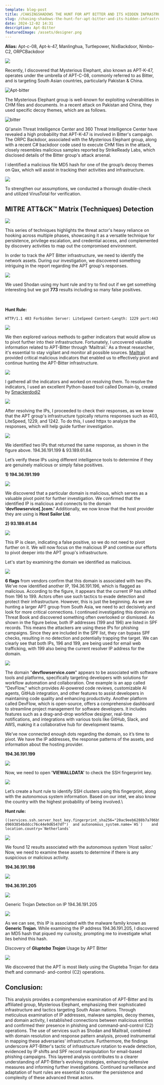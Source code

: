 ```yaml
---
template: blog-post
title: /CHASINGSHADOWS THE HUNT FOR APT BITTER AND ITS HIDDEN INFRASTRUCTURE
slug: /chasing-shadows-the-hunt-for-apt-bitter-and-its-hidden-infrastructure
date: 2024-12-02 14:31
description: Apt-Bitter
featuredImage: /assets/designer.png
---
```

**Alias:** Apt-c-08, Apt-k-47, Manlinghua, Turtlepower, NixBackdoor, Nimbo-C2, ORPCBackdoor



![](/assets/1.jpg)

Recently, I discovered that Mysterious Elephant, also known as APT-K-47, operates under the umbrella of APT-C-08, commonly referred to as Bitter, and is targeting South Asian countries, particularly Pakistan & China.



![Apt-bitter](/assets/2.png "APT-BITTER OVERVIEW")

The Mysterious Elephant group is well-known for exploiting vulnerabilities in CHM files and documents. In a recent attack on Pakistan and China, they used specific decoy themes, which are as follows.



![bitter](/assets/3.jpg "bitter")

Qi'anxin Threat Intelligence Center and 360 Threat Intelligence Center have revealed a high probability that APT-K-47 is involved in Bitter's campaign. The ORPC Backdoor, associated with the Mysterious Elephant group, along with a recent C# backdoor code used to execute CHM files in the attack, closely resembles malicious samples reported by StrikeReady Labs, which disclosed details of the Bitter group's attack arsenal.

I identified a malicious file MD5 hash for one of the group’s decoy themes on Qax, which will assist in tracking their activities and infrastructure.



![](/assets/4.jpg)

To strengthen our assumptions, we conducted a thorough double-check and utilized VirusTotal for verification.



## **MITRE ATT&CK™ Matrix (Techniques) Detection**



![](/assets/6.png)

This series of techniques highlights the threat actor's heavy reliance on hooking across multiple phases, showcasing it as a versatile technique for persistence, privilege escalation, and credential access, and complemented by discovery activities to map out the compromised environment.

In order to track the APT Bitter infrastructure, we need to identify the network assets. During our investigation, we discovered something intriguing in the report regarding the APT group's responses.



![](/assets/7.jpg)

We used Shodan using my hunt rule and try to find out if we get something interesting but we got
**773** results including so many false positives. 

\
\
**Hunt Rule:**

```apex
HTTP/1.1 403 Forbidden Server: LiteSpeed Content-Length: 1229 port:443
```

![](/assets/8.jpg)

We then explored various methods to gather indicators that would allow us to pivot further into their infrastructure. Fortunately, I uncovered valuable information related to APT-Bitter through ‘Mailtrail.’ As a threat researcher, it's essential to stay vigilant and monitor all possible sources. [Mailtrail](https://github.com/stamparm/maltrail/tree/master/trails/static/malware) provided critical malicious indicators that enabled us to effectively pivot and continue hunting the APT-Bitter infrastructure.



![](/assets/9.png)

I gathered all the indicators and worked on resolving them. To resolve the indicators, I used an excellent Python-based tool called Domain-Ip, created by [Smackerdodi2](https://github.com/smackerdodi/domain-ip)



![](/assets/10.jpg)

After resolving the IPs, I proceeded to check their responses, as we know that the APT group's infrastructure typically returns responses such as 403, LiteSpeed, 1229, and 1242. To do this, I used httpx to analyze the responses, which will help guide further investigation.



![](/assets/11.jpg)

We identified two IPs that returned the same response, as shown in the figure above.
194.36.191.199 & 93.189.61.84.



Let’s verify these IPs using different intelligence tools to determine if they are genuinely malicious or simply false positives.

**1) 194.36.191.199**



![](/assets/12.jpg)

We discovered that a particular domain is malicious, which serves as a valuable pivot point for further investigation. We confirmed that the identified IP is malicious and connects to the domain **‘devflowservice\[.]com.’** Additionally, we now know that the host provider they are using is **Host Sailor Ltd**.



**2) 93.189.61.84**



![](/assets/13.jpg)

This IP is clean, indicating a false positive, so we do not need to pivot further on it. We will now focus on the malicious IP and continue our efforts to pivot deeper into the APT group's infrastructure.

Let's start by examining the domain we identified as malicious.



![](/assets/14.jpg)

**6 flags** from vendors confirm that this domain is associated with two IPs. We’ve now identified another IP, 194.36.191.196, which is flagged as malicious. According to the figure, it appears that the current IP has shifted from 196 to 199. Actors often use such tactics to evade detection and protect their infrastructure.
However, this is just the beginning. As we are hunting a larger APT group from South Asia, we need to act decisively and look for more critical connections. I continued investigating this domain on Threat Book and discovered something often overlooked or dismissed.
As shown in the figure below, both IP addresses (199 and 196) are listed in SPF records. This means the attackers are using these IPs for phishing campaigns. Since they are included in the SPF list, they can bypass SPF checks, resulting in no detection and potentially trapping the target. We can clearly see that both IPs, 196 and 199, are being used for email web trafficking, with 199 also being the current resolver IP address for the domain.



![](/assets/15.png)

The domain "**devflowservice.com**" appears to be associated with software tools and platforms, specifically targeting developers with solutions for workflow automation and collaboration. One example is an app called "DevFlow," which provides AI-powered code reviews, customizable AI agents, GitHub integration, and other features to assist developers in maintaining code quality and enhancing productivity. Another platform called DevFlow, which is open-source, offers a comprehensive dashboard to streamline project management for software developers. It includes features such as a drag-and-drop workflow designer, real-time notifications, and integrations with various tools like GitHub, Slack, and AWS, making it a collaborative hub for development teams.

We’ve now connected enough dots regarding the domain, so it’s time to pivot. We have the IP addresses, the response patterns of the assets, and information about the hosting provider.





**194.36.191.199**



![](/assets/16.jpg)

Now, we need to open **'VIEWALLDATA'** to check the SSH fingerprint key.



![](/assets/17.png)

Let’s create a hunt rule to identify SSH clusters using this fingerprint, along with the autonomous system information. Based on our intel, we also know the country with the highest probability of being involved.\

**Hunt rule:**

```apex
((services.ssh.server_host_key.fingerprint_sha256="20ac9eeb6288b7a706b9f45a34fc1f89758d2 d9693854bddcc76c44e9d6547df")	and	autonomous_system.name=`HS`)	and location.country=`Netherlands`
```

![](/assets/18.jpg)

We found 12 results associated with the autonomous system 'Host sailor.' Now, we need to examine these assets to determine if there is any suspicious or malicious activity.



**194.36.191.198**



![](/assets/19.png)

**194.36.191.205**



![](/assets/20.jpg)



Generic Trojan Detection on IP 194.36.191.205



![](/assets/21.jpg)

As we can see, this IP is associated with the malware family known as **Generic Trojan**. While examining the IP address 194.36.191.205, I discovered an MD5 hash that piqued my curiosity, prompting me to investigate what lies behind this hash.



Discovery of ***Glupteba Trojan*** Usage by APT Bitter

![](/assets/22.jpg)

We discovered that the APT is most likely using the Glupteba Trojan for data theft and command- and-control (C2) operations.

## Conclusion:

This analysis provides a comprehensive examination of APT-Bitter and its affiliated group, Mysterious Elephant, emphasizing their sophisticated infrastructure and tactics targeting South Asian nations. Through meticulous examination of IP addresses, malware samples, decoy themes, and domain activity, I established connections between malicious entities and confirmed their presence in phishing and command-and-control (C2) operations. The use of services such as Shodan and Mailtrail, combined with domain resolution and response pattern analysis, proved instrumental in mapping these adversaries’ infrastructure. Furthermore, the findings underscore APT-Bitter's tactic of infrastructure rotation to evade detection, evidenced by IP shifts and SPF record manipulation for email-based phishing campaigns. This layered analysis contributes to a clearer understanding of APT-Bitter’s evolving strategies, enhancing defensive measures and informing further investigations. Continued surveillance and adaptation of hunt rules are essential to counter the persistence and complexity of these advanced threat actors.